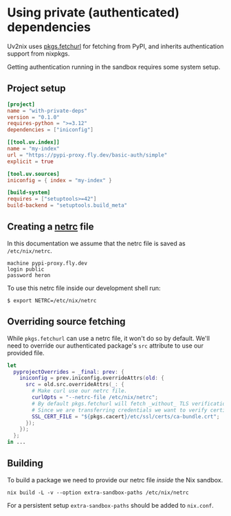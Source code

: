 # Using private (authenticated) dependencies

Uv2nix uses [pkgs.fetchurl](https://nixos.org/manual/nixpkgs/stable/#sec-pkgs-fetchers-fetchurl) for fetching from PyPI, and inherits authentication support from nixpkgs.

Getting authentication running in the sandbox requires some system setup.

## Project setup

``` toml
[project]
name = "with-private-deps"
version = "0.1.0"
requires-python = ">=3.12"
dependencies = ["iniconfig"]

[[tool.uv.index]]
name = "my-index"
url = "https://pypi-proxy.fly.dev/basic-auth/simple"
explicit = true

[tool.uv.sources]
iniconfig = { index = "my-index" }

[build-system]
requires = ["setuptools>=42"]
build-backend = "setuptools.build_meta"
```

## Creating a [netrc](https://everything.curl.dev/usingcurl/netrc.html) file

In this documentation we assume that the netrc file is saved as `/etc/nix/netrc`.

```
machine pypi-proxy.fly.dev
login public
password heron
```

To use this netrc file inside our development shell run:

`$ export NETRC=/etc/nix/netrc`

## Overriding source fetching

While `pkgs.fetchurl` can use a netrc file, it won't do so by default.
We'll need to override our authenticated package's `src` attribute to use our provided file.

``` nix
let
  pyprojectOverrides = _final: prev: {
    iniconfig = prev.iniconfig.overrideAttrs(old: {
      src = old.src.overrideAttrs(_: {
        # Make curl use our netrc file.
        curlOpts = "--netrc-file /etc/nix/netrc";
        # By default pkgs.fetchurl will fetch _without_ TLS verification for reproducibility.
        # Since we are transferring credentials we want to verify certificates.
        SSL_CERT_FILE = "${pkgs.cacert}/etc/ssl/certs/ca-bundle.crt";
      });
    });
  };
in ...
```

## Building

To build a package we need to provide our netrc file _inside_ the Nix sandbox.

`nix build -L -v --option extra-sandbox-paths /etc/nix/netrc`

For a persistent setup `extra-sandbox-paths` should be added to `nix.conf`.
